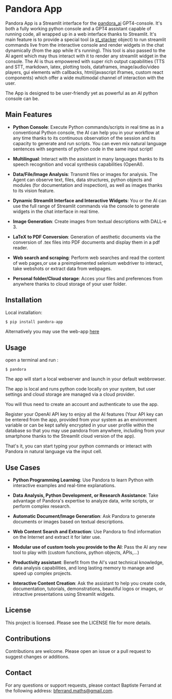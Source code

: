 
# Pandora App

Pandora App is a Streamlit interface for the [pandora_ai](https://github.com/B4PT0R/pandora_ai) GPT4-console. It's both a fully working python console and a GPT4 assistant capable of running code, all wrapped up in a web interface thanks to Streamlit. It's main feature is to provide a special tool (a [st_stacker](https://github.com/B4PT0R/streamlit_stacker) object) to run streamlit commands live from the interactive console and render widgets in the chat dynamically (from the app while it's running). This tool is also passed to the AI agent which may thus interact with it to render any streamlit widget in the console. The AI is thus empowered with super rich output capabilities (TTS and STT, markdown, latex, plotting tools, dataframes, image/audio/video players, gui elements with callbacks, html/javascript iframes, custom react components) which offer a wide multimodal channel of interaction with the user.

The App is designed to be user-friendly yet as powerful as an AI python console can be.

## Main Features

- **Python Console**: Execute Python commands/scripts in real time as in a conventional Python console, the AI can help you in your workflow at any time thanks to its continuous observation of the session and its capacity to generate and run scripts. You can even mix natural language sentences with segments of python code in the same input script!

- **Multilingual**: Interact with the assistant in many languages thanks to its speech recognition and vocal synthesis capabilities (OpenAI).

- **Data/File/Image Analysis**: Transmit files or images for analysis. The Agent can observe text, files, data structures, python objects and modules (for documentation and inspection), as well as images thanks to its vision feature.

- **Dynamic Streamlit Interface and Interactive Widgets**: You or the AI can use the full range of Streamlit commands via the console to generate widgets in the chat interface in real time.

- **Image Generation**: Create images from textual descriptions with DALL-e 3.

- **LaTeX to PDF Conversion**: Generation of aesthetic documents via the conversion of .tex files into PDF documents and display them in a pdf reader.

- **Web search and scraping**: Perform web searches and read the content of web pages,or use a preimplemented selenium webdriver to interact, take webshots or extract data from webpages.

- **Personal folder/Cloud storage**: Acces your files and preferences from anywhere thanks to cloud storage of your user folder.

## Installation

Local installation:
```bash
$ pip install pandora-app
```

Alternatively you may use the web-app [here](https://pandora-ai.streamlit.app/)

## Usage

open a terminal and run :

```
$ pandora
```

The app will start a local webserver and launch in your default webbrowser.

The app is local and runs python code locally on your system, but user settings and cloud storage are managed via a cloud provider.

You will thus need to create an account and authenticate to use the app.

Register your OpenAI API key to enjoy all the AI features (Your API key can be entered from the app, provided from your system as an environment variable or can be kept safely encrypted in your user profile within the database so that you may use pandora from anywhere, including from your smartphone thanks to the Streamlit cloud version of the app).

That's it, you can start typing your python commands or interact with Pandora in natural language via the input cell.

## Use Cases

- **Python Programming Learning**: Use Pandora to learn Python with interactive examples and real-time explanations.

- **Data Analysis, Python Development, or Research Assistance**: Take advantage of Pandora's expertise to analyze data, write scripts, or perform complex research.

- **Automatic Document/Image Generation**: Ask Pandora to generate documents or images based on textual descriptions.

- **Web Content Search and Extraction**: Use Pandora to find information on the Internet and extract it for later use.

- **Modular use of custom tools you provide to the AI**: Pass the AI any new tool to play with (custom functions, python objects, APIs,...)

- **Productivity assistant**: Benefit from the AI's vast technical knowledge, data analysis capabilities, and long lasting memory to manage and speed up complex projects.

- **Interactive Content Creation**: Ask the assistant to help you create code, documentation, tutorials, demonstrations, beautiful logos or images, or intractive presentations using Streamlit widgets.


## License

This project is licensed. Please see the LICENSE file for more details.

## Contributions

Contributions are welcome. Please open an issue or a pull request to suggest changes or additions.

## Contact

For any questions or support requests, please contact Baptiste Ferrand at the following address: bferrand.maths@gmail.com.
